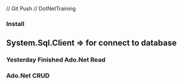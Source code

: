 // Git Push
// DotNetTraining

### Install
## System.Sql.Client => for connect to database

### Yesterday Finished Ado.Net Read
### Ado.Net CRUD